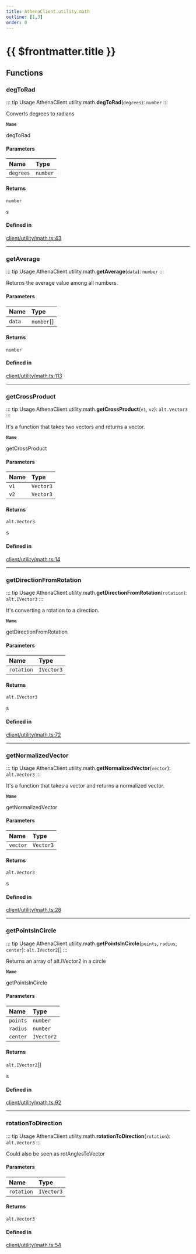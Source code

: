 ```yaml
---
title: AthenaClient.utility.math
outline: [1,3]
order: 0
---
```


# {{ $frontmatter.title }}


## Functions

### degToRad

::: tip Usage
AthenaClient.utility.math.**degToRad**(`degrees`): `number`
:::

Converts degrees to radians

**`Name`**

degToRad

#### Parameters

| Name | Type |
| :------ | :------ |
| `degrees` | `number` |

#### Returns

`number`

s

#### Defined in

[client/utility/math.ts:43](https://github.com/Stuyk/altv-athena/blob/2b4a7e1/src/core/client/utility/math.ts#L43)

___

### getAverage

::: tip Usage
AthenaClient.utility.math.**getAverage**(`data`): `number`
:::

Returns the average value among all numbers.

#### Parameters

| Name | Type |
| :------ | :------ |
| `data` | `number`[] |

#### Returns

`number`

#### Defined in

[client/utility/math.ts:113](https://github.com/Stuyk/altv-athena/blob/2b4a7e1/src/core/client/utility/math.ts#L113)

___

### getCrossProduct

::: tip Usage
AthenaClient.utility.math.**getCrossProduct**(`v1`, `v2`): `alt.Vector3`
:::

It's a function that takes two vectors and returns a vector.

**`Name`**

getCrossProduct

#### Parameters

| Name | Type |
| :------ | :------ |
| `v1` | `Vector3` |
| `v2` | `Vector3` |

#### Returns

`alt.Vector3`

s

#### Defined in

[client/utility/math.ts:14](https://github.com/Stuyk/altv-athena/blob/2b4a7e1/src/core/client/utility/math.ts#L14)

___

### getDirectionFromRotation

::: tip Usage
AthenaClient.utility.math.**getDirectionFromRotation**(`rotation`): `alt.IVector3`
:::

It's converting a rotation to a direction.

**`Name`**

getDirectionFromRotation

#### Parameters

| Name | Type |
| :------ | :------ |
| `rotation` | `IVector3` |

#### Returns

`alt.IVector3`

s

#### Defined in

[client/utility/math.ts:72](https://github.com/Stuyk/altv-athena/blob/2b4a7e1/src/core/client/utility/math.ts#L72)

___

### getNormalizedVector

::: tip Usage
AthenaClient.utility.math.**getNormalizedVector**(`vector`): `alt.Vector3`
:::

It's a function that takes a vector and returns a normalized vector.

**`Name`**

getNormalizedVector

#### Parameters

| Name | Type |
| :------ | :------ |
| `vector` | `Vector3` |

#### Returns

`alt.Vector3`

s

#### Defined in

[client/utility/math.ts:28](https://github.com/Stuyk/altv-athena/blob/2b4a7e1/src/core/client/utility/math.ts#L28)

___

### getPointsInCircle

::: tip Usage
AthenaClient.utility.math.**getPointsInCircle**(`points`, `radius`, `center`): `alt.IVector2`[]
:::

Returns an array of alt.IVector2 in a circle

**`Name`**

getPointsInCircle

#### Parameters

| Name | Type |
| :------ | :------ |
| `points` | `number` |
| `radius` | `number` |
| `center` | `IVector2` |

#### Returns

`alt.IVector2`[]

s

#### Defined in

[client/utility/math.ts:92](https://github.com/Stuyk/altv-athena/blob/2b4a7e1/src/core/client/utility/math.ts#L92)

___

### rotationToDirection

::: tip Usage
AthenaClient.utility.math.**rotationToDirection**(`rotation`): `alt.Vector3`
:::

Could also be seen as rotAnglesToVector

#### Parameters

| Name | Type |
| :------ | :------ |
| `rotation` | `IVector3` |

#### Returns

`alt.Vector3`

#### Defined in

[client/utility/math.ts:54](https://github.com/Stuyk/altv-athena/blob/2b4a7e1/src/core/client/utility/math.ts#L54)

